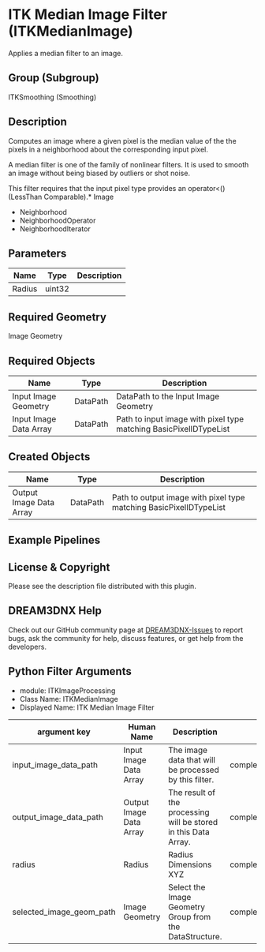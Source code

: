 # ITK Median Image Filter (ITKMedianImage)

Applies a median filter to an image.

## Group (Subgroup)

ITKSmoothing (Smoothing)

## Description

Computes an image where a given pixel is the median value of the the pixels in a neighborhood about the corresponding input pixel.

A median filter is one of the family of nonlinear filters. It is used to smooth an image without being biased by outliers or shot noise.

This filter requires that the input pixel type provides an operator<() (LessThan Comparable).* Image 
* Neighborhood 
* NeighborhoodOperator 
* NeighborhoodIterator

## Parameters

| Name | Type | Description |
|------|------|-------------|
| Radius | uint32 |  |

## Required Geometry

Image Geometry

## Required Objects

| Name |Type | Description |
|-----|------|-------------|
| Input Image Geometry | DataPath | DataPath to the Input Image Geometry |
| Input Image Data Array | DataPath | Path to input image with pixel type matching BasicPixelIDTypeList |

## Created Objects

| Name |Type | Description |
|-----|------|-------------|
| Output Image Data Array | DataPath | Path to output image with pixel type matching BasicPixelIDTypeList |

## Example Pipelines


## License & Copyright

Please see the description file distributed with this plugin.


## DREAM3DNX Help

Check out our GitHub community page at [DREAM3DNX-Issues](https://github.com/BlueQuartzSoftware/DREAM3DNX-Issues) to report bugs, ask the community for help, discuss features, or get help from the developers.

## Python Filter Arguments

+ module: ITKImageProcessing
+ Class Name: ITKMedianImage
+ Displayed Name: ITK Median Image Filter

| argument key | Human Name | Description | Parameter Type |
|--------------|------------|-------------|----------------|
| input_image_data_path | Input Image Data Array | The image data that will be processed by this filter. | complex.ArraySelectionParameter |
| output_image_data_path | Output Image Data Array | The result of the processing will be stored in this Data Array. | complex.DataObjectNameParameter |
| radius | Radius | Radius Dimensions XYZ | complex.VectorUInt32Parameter |
| selected_image_geom_path | Image Geometry | Select the Image Geometry Group from the DataStructure. | complex.GeometrySelectionParameter |

